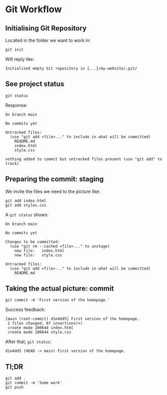 # Git Workflow

## Initialising Git Repository

Located in the folder we want to work in:

```
git init
```

Will reply like:

```
Initialized empty Git repository in {...}/my-website/.git/
```

## See project status

```
git status
```

Response:

```
On branch main

No commits yet

Untracked files:
  (use "git add <file>..." to include in what will be committed)
	README.md
	index.html
	style.css

nothing added to commit but untracked files present (use "git add" to track)
```

## Preparing the commit: staging

We invite the files we need to the picture like:

```
git add index.html
git add styles.css
```

A `git status` shows:

```
On branch main

No commits yet

Changes to be committed:
  (use "git rm --cached <file>..." to unstage)
	new file:   index.html
	new file:   style.css

Untracked files:
  (use "git add <file>..." to include in what will be committed)
	README.md
```

## Taking the actual picture: commit

```
git commit -m 'First version of the homepage.'
```

Success feedback:

```
[main (root-commit) d1e4dd5] First version of the homepage.
 2 files changed, 87 insertions(+)
 create mode 100644 index.html
 create mode 100644 style.css
```

After that, `git status`:

```
d1e4dd5 (HEAD -> main) First version of the homepage.
```

## Tl;DR

```
git add .
git commit -m 'Some work'
git push
```
